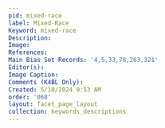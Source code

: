 ```yaml
---
pid: mixed-race
label: Mixed-Race
Keyword: mixed-race
Description: 
Image: 
References: 
Main Bias Set Records: '4,5,33,78,263,321'
Editor(s): 
Image Caption: 
Comments (K4BL Only): 
Created: 5/10/2024 9:53 AM
order: '068'
layout: facet_page_layout
collection: keywords_descriptions
---
```

